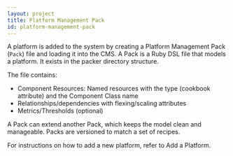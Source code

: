 ```yaml
---
layout: project
title: Platform Management Pack
id: platform-management-pack
---
```


A platform is added to the system by creating a Platform Management Pack (`Pack`) file and loading it into the <a onclick="javascript:loadContent('/documentation/developer/how-to/cms-sync.html');">CMS</a>. A Pack is a Ruby DSL file that models a platform. It exists in the packer directory structure.

The file contains:

* Component Resources: Named resources with the type (cookbook attribute) and the <a onclick="javascript:loadContent('/documentation/developer/key-concepts/index.html');">Component Class</a> name
* <a onclick="javascript:loadContent('/documentation/developer/key-concepts/index.html');">Relationships/dependencies</a> with flexing/scaling attributes
* <a onclick="javascript:loadContent('/documentation/developer/references/monitor.html');">Metrics/Thresholds</a> (optional) 

A Pack can extend another Pack, which keeps the model clean and manageable. Packs are versioned to match a set of recipes.

For instructions on how to add a new platform, refer to <a onclick="javascript:loadContent('/documentation/developer/how-to/add-a-platform.html');">Add a Platform</a>.

